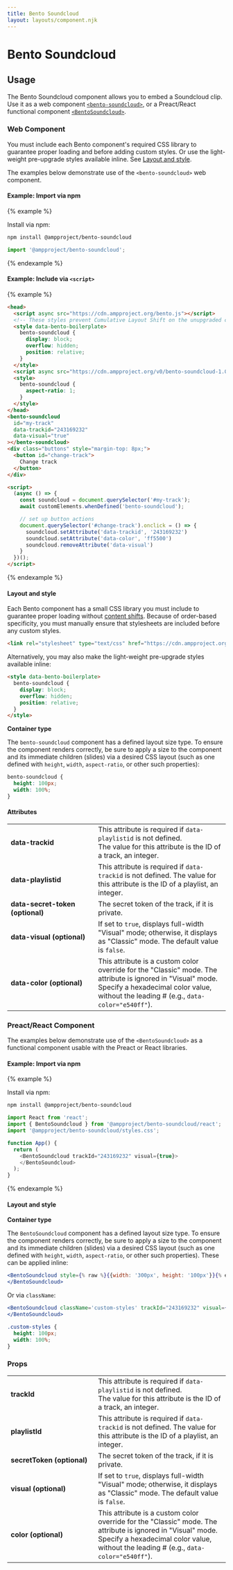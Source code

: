 ```yaml
---
title: Bento Soundcloud
layout: layouts/component.njk
---
```

# Bento Soundcloud

## Usage

The Bento Soundcloud component allows you to embed a Soundcloud clip. Use it as a web component [`<bento-soundcloud>`](#web-component), or a Preact/React functional component [`<BentoSoundcloud>`](#preactreact-component).

### Web Component

You must include each Bento component's required CSS library to guarantee proper loading and before adding custom styles. Or use the light-weight pre-upgrade styles available inline. See [Layout and style](#layout-and-style).

The examples below demonstrate use of the `<bento-soundcloud>` web component.

#### Example: Import via npm

{% example %}

Install via npm:

```bash
npm install @ampproject/bento-soundcloud
```

```javascript
import '@ampproject/bento-soundcloud';
```

{% endexample %}

#### Example: Include via `<script>`

{% example %}

```html
<head>
  <script async src="https://cdn.ampproject.org/bento.js"></script>
  <!-- These styles prevent Cumulative Layout Shift on the unupgraded custom element -->
  <style data-bento-boilerplate>
    bento-soundcloud {
      display: block;
      overflow: hidden;
      position: relative;
    }
  </style>
  <script async src="https://cdn.ampproject.org/v0/bento-soundcloud-1.0.js"></script>
  <style>
    bento-soundcloud {
      aspect-ratio: 1;
    }
  </style>
</head>
<bento-soundcloud
  id="my-track"
  data-trackid="243169232"
  data-visual="true"
></bento-soundcloud>
<div class="buttons" style="margin-top: 8px;">
  <button id="change-track">
    Change track
  </button>
</div>

<script>
  (async () => {
    const soundcloud = document.querySelector('#my-track');
    await customElements.whenDefined('bento-soundcloud');

    // set up button actions
    document.querySelector('#change-track').onclick = () => {
      soundcloud.setAttribute('data-trackid', '243169232')
      soundcloud.setAttribute('data-color', 'ff5500')
      soundcloud.removeAttribute('data-visual')
    }
  })();
</script>
```

{% endexample %}

#### Layout and style

Each Bento component has a small CSS library you must include to guarantee proper loading without [content shifts](https://web.dev/cls/). Because of order-based specificity, you must manually ensure that stylesheets are included before any custom styles.

```html
<link rel="stylesheet" type="text/css" href="https://cdn.ampproject.org/v0/bento-soundcloud-1.0.css">
```

Alternatively, you may also make the light-weight pre-upgrade styles available inline:

```html
<style data-bento-boilerplate>
  bento-soundcloud {
    display: block;
    overflow: hidden;
    position: relative;
  }
</style>
```

**Container type**

The `bento-soundcloud` component has a defined layout size type. To ensure the component renders correctly, be sure to apply a size to the component and its immediate children (slides) via a desired CSS layout (such as one defined with `height`, `width`, `aspect-ratio`, or other such properties):

```css
bento-soundcloud {
  height: 100px;
  width: 100%;
}
```

#### Attributes

<table>
  <tr>
    <td width="40%"><strong>data-trackid</strong></td>
    <td>This attribute is required if <code>data-playlistid</code> is not defined.<br />
The value for this attribute is the ID of a track, an integer.</td>
  </tr>
  <tr>
    <td width="40%"><strong>data-playlistid</strong></td>
    <td>This attribute is required if <code>data-trackid</code> is not defined.
The value for this attribute is the ID of a playlist, an integer.</td>
  </tr>
  <tr>
    <td width="40%"><strong>data-secret-token (optional)</strong></td>
    <td>The secret token of the track, if it is private.</td>
  </tr>
  <tr>
    <td width="40%"><strong>data-visual (optional)</strong></td>
    <td>If set to <code>true</code>, displays full-width "Visual" mode; otherwise, it displays as "Classic" mode. The default value is <code>false</code>.</td>
  </tr>
  <tr>
    <td width="40%"><strong>data-color (optional)</strong></td>
    <td>This attribute is a custom color override for the "Classic" mode. The attribute is ignored in "Visual" mode. Specify a hexadecimal color value, without the leading # (e.g., <code>data-color="e540ff"</code>).</td>
  </tr>
</table>

### Preact/React Component

The examples below demonstrate use of the `<BentoSoundcloud>` as a functional component usable with the Preact or React libraries.

#### Example: Import via npm

{% example %}

Install via npm:

```bash
npm install @ampproject/bento-soundcloud
```

```javascript
import React from 'react';
import { BentoSoundcloud } from '@ampproject/bento-soundcloud/react';
import '@ampproject/bento-soundcloud/styles.css';

function App() {
  return (
    <BentoSoundcloud trackId="243169232" visual={true}>
    </BentoSoundcloud>
  );
}
```

{% endexample %}

#### Layout and style

**Container type**

The `BentoSoundcloud` component has a defined layout size type. To ensure the component renders correctly, be sure to apply a size to the component and its immediate children (slides) via a desired CSS layout (such as one defined with `height`, `width`, `aspect-ratio`, or other such properties). These can be applied inline:

```jsx
<BentoSoundcloud style={% raw %}{{width: '300px', height: '100px'}}{% endraw %} trackId="243169232" visual={true}>
</BentoSoundcloud>
```

Or via `className`:

```jsx
<BentoSoundcloud className='custom-styles' trackId="243169232" visual={true}>
</BentoSoundcloud>
```

```css
.custom-styles {
  height: 100px;
  width: 100%;
}
```

### Props

<table>
  <tr>
    <td width="40%"><strong>trackId</strong></td>
    <td>This attribute is required if <code>data-playlistid</code> is not defined.<br />
The value for this attribute is the ID of a track, an integer.</td>
  </tr>
  <tr>
    <td width="40%"><strong>playlistId</strong></td>
    <td>This attribute is required if <code>data-trackid</code> is not defined.
The value for this attribute is the ID of a playlist, an integer.</td>
  </tr>
  <tr>
    <td width="40%"><strong>secretToken (optional)</strong></td>
    <td>The secret token of the track, if it is private.</td>
  </tr>
  <tr>
    <td width="40%"><strong>visual (optional)</strong></td>
    <td>If set to <code>true</code>, displays full-width "Visual" mode; otherwise, it displays as "Classic" mode. The default value is <code>false</code>.</td>
  </tr>
  <tr>
    <td width="40%"><strong>color (optional)</strong></td>
    <td>This attribute is a custom color override for the "Classic" mode. The attribute is ignored in "Visual" mode. Specify a hexadecimal color value, without the leading # (e.g., <code>data-color="e540ff"</code>).</td>
  </tr>
</table>
